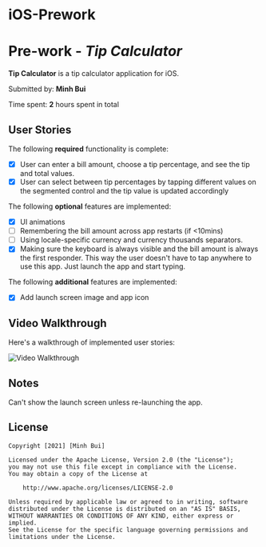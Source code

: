 # iOS-Prework
# Pre-work - *Tip Calculator*

**Tip Calculator** is a tip calculator application for iOS.

Submitted by: **Minh Bui**

Time spent: **2** hours spent in total

## User Stories

The following **required** functionality is complete:

* [x] User can enter a bill amount, choose a tip percentage, and see the tip and total values.
* [x] User can select between tip percentages by tapping different values on the segmented control and the tip value is updated accordingly

The following **optional** features are implemented:

* [x] UI animations
* [ ] Remembering the bill amount across app restarts (if <10mins)
* [ ] Using locale-specific currency and currency thousands separators.
* [x] Making sure the keyboard is always visible and the bill amount is always the first responder. This way the user doesn't have to tap anywhere to use this app. Just launch the app and start typing.

The following **additional** features are implemented:

- [x] Add launch screen image and app icon

## Video Walkthrough

Here's a walkthrough of implemented user stories:

<img src='http://g.recordit.co/6e9CzDEUYm.gif' title='Video Walkthrough' width='' alt='Video Walkthrough' />

## Notes

Can't show the launch screen unless re-launching the app. 

## License

    Copyright [2021] [Minh Bui]

    Licensed under the Apache License, Version 2.0 (the "License");
    you may not use this file except in compliance with the License.
    You may obtain a copy of the License at

        http://www.apache.org/licenses/LICENSE-2.0

    Unless required by applicable law or agreed to in writing, software
    distributed under the License is distributed on an "AS IS" BASIS,
    WITHOUT WARRANTIES OR CONDITIONS OF ANY KIND, either express or implied.
    See the License for the specific language governing permissions and
    limitations under the License.
